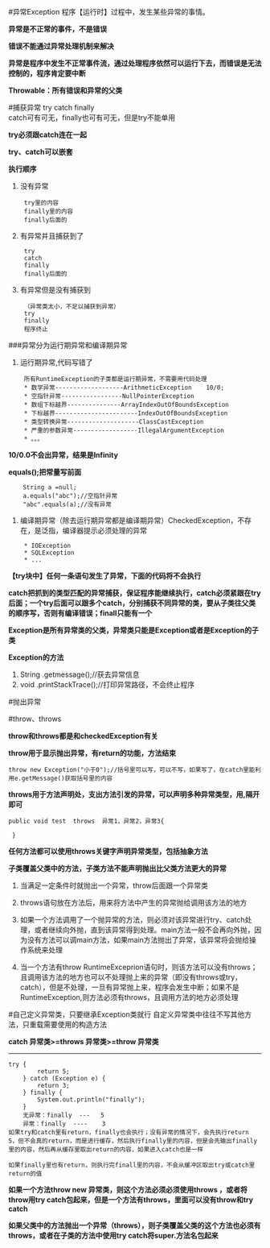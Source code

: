 #异常Exception
程序【运行时】过程中，发生某些异常的事情。

**异常是不正常的事件，不是错误** 

**错误不能通过异常处理机制来解决**

**异常是程序中发生不正常事件流，通过处理程序依然可以运行下去，而错误是无法控制的，程序肯定要中断**

**Throwable：所有错误和异常的父类**

#捕获异常
try  catch  finally    
catch可有可无，finally也可有可无，但是try不能单用  

**try必须跟catch连在一起**  

**try、catch可以嵌套**

**执行顺序**

1. 没有异常 

		try里的内容
		finally里的内容
		finally后面的
1. 有异常并且捕获到了
		
		try
		catch
		finally
		finally后面的

1. 有异常但是没有捕获到

		（异常类太小，不足以捕获到异常）
		try
		finally
		程序终止

###异常分为运行期异常和编译期异常
1. 运行期异常,代码写错了

		所有RuntimeException的子类都是运行期异常，不需要用代码处理
		* 数学异常-------------------ArithmeticException    10/0;
		* 空指针异常-----------------NullPointerException
		* 数组下标越界---------------ArrayIndexOutOfBoundsException
		* 下标越界-----------------------IndexOutOfBoundsException
		* 类型转换异常--------------------ClassCastException
		* 严重的参数异常------------------IllegalArgumentException
		* 。。。

**10/0.0不会出异常，结果是Infinity**

**equals();把常量写前面**

		String a =null;
		a.equals("abc");//空指针异常
		"abc".equals(a);//没有异常
		
1. 编译期异常（除去运行期异常都是编译期异常）CheckedException，不存在，是泛指，编译器提示必须处理的异常

		* IOException
		* SQLException
		* ...


**【try块中】任何一条语句发生了异常，下面的代码将不会执行**

**catch把抓到的类型匹配的异常捕获，保证程序能继续执行，catch必须紧跟在try后面；一个try后面可以跟多个catch，分别捕获不同异常的类，要从子类往父类的顺序写，否则有编译错误；finall只能有一个**


**Exception是所有异常类的父类，异常类只能是Exception或者是Exception的子类**

**Exception的方法**  

1. String  .getmessage();//获去异常信息
2. void    .printStackTrace();//打印异常路径，不会终止程序

#抛出异常

#throw、throws

**throw和throws都是和checkedException有关**

**throw用于显示抛出异常，有return的功能，方法结束**
	
	throw new Exception("小于0");//括号里可以写，可以不写，如果写了，在catch里能利用e.getMessage()获取括号里的内容

**throws用于方法声明处，支出方法引发的异常，可以声明多种异常类型，用,隔开即可**

	public void test  throws  异常1，异常2，异常3{

     }

**任何方法都可以使用throws关键字声明异常类型，包括抽象方法**

**子类覆盖父类中的方法，子类方法不能声明抛出比父类方法更大的异常**



1. 当满足一定条件时就抛出一个异常，throw后面跟一个异常类

2. throws语句放在方法后，用来将方法中产生的异常抛给调用该方法的地方

3. 如果一个方法调用了一个抛异常的方法，则必须对该异常进行try、catch处理，或者继续向外抛，直到该异常得到处理。main方法一般不会再向外抛，因为没有方法可以调main方法，如果main方法抛出了异常，该异常将会抛给操作系统来处理

4. 当一个方法有throw RuntimeExceprion语句时，则该方法可以没有throws；且调用该方法的地方也可以不处理抛上来的异常（即没有throws或try，catch），但是不处理，一旦有异常抛上来，程序会发生中断；如果不是RuntimeException,则方法必须有throws，且调用方法的地方必须处理
		
#自己定义异常类，只要继承Exception类就行
自定义异常类中往往不写其他方法，只重载需要使用的构造方法


**catch 异常类>=throws 异常类>=throw 异常类**


----------
	
	try {
			return 5;
		} catch (Exception e) {
			return 3;
		} finally {
			System.out.println("finally");
		}
		无异常：finally  ---   5
		异常：finally  ----    3   
	如果try和catch里有return，finally也会执行；没有异常的情况下，会先执行return 5，但不会真的return，而是进行缓存，然后执行finally里的内容，但是会先输出finally里的内容，然后再从缓存里取出return的内容，如果进入catch也是一样

	如果finally里也有return，则执行完finall里的内容，不会从缓冲区取出try或catch里return的值

**如果一个方法throw new 异常类，则这个方法必须必须使用throws ，或者将throw用try  catch包起来，但是一个方法有throws，里面可以没有throw和try  catch**

**如果父类中的方法抛出一个异常（throws），则子类覆盖父类的这个方法也必须有throws，或者在子类的方法中使用try catch将super.方法名包起来**

 